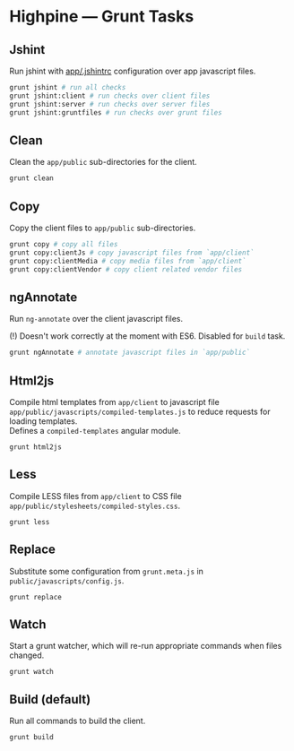 # Highpine — Grunt Tasks

## Jshint

Run jshint with [app/.jshintrc](app/.jshintrc) configuration over app javascript files.

```bash
grunt jshint # run all checks
grunt jshint:client # run checks over client files
grunt jshint:server # run checks over server files
grunt jshint:gruntfiles # run checks over grunt files
```

## Clean

Clean the `app/public` sub-directories for the client. 

```bash
grunt clean
```

## Copy

Copy the client files to `app/public` sub-directories.

```bash
grunt copy # copy all files
grunt copy:clientJs # copy javascript files from `app/client`
grunt copy:clientMedia # copy media files from `app/client`
grunt copy:clientVendor # copy client related vendor files
```

## ngAnnotate

Run `ng-annotate` over the client javascript files.

(!) Doesn't work correctly at the moment with ES6. Disabled for `build` task.

```bash
grunt ngAnnotate # annotate javascript files in `app/public`
```

## Html2js

Compile html templates from `app/client` to javascript file `app/public/javascripts/compiled-templates.js` 
to reduce requests for loading templates.  
Defines a `compiled-templates` angular module.

```
grunt html2js
```

## Less

Compile LESS files from `app/client` to CSS file `app/public/stylesheets/compiled-styles.css`.

```
grunt less
```

## Replace

Substitute some configuration from `grunt.meta.js` in `public/javascripts/config.js`.

```
grunt replace
```

## Watch

Start a grunt watcher, which will re-run appropriate commands when files changed.

```
grunt watch
```

## Build (default)

Run all commands to build the client.

```
grunt build
```